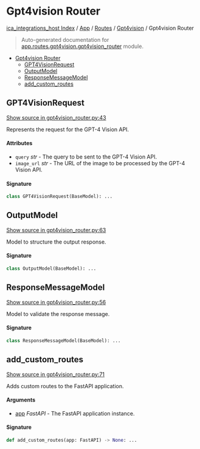 # Gpt4vision Router

[ica_integrations_host Index](../../../README.md#ica_integrations_host-index) / [App](../../index.md#app) / [Routes](../index.md#routes) / [Gpt4vision](./index.md#gpt4vision) / Gpt4vision Router

> Auto-generated documentation for [app.routes.gpt4vision.gpt4vision_router](https://github.ibm.com/destiny/ica_integrations_host/blob/main/app/routes/gpt4vision/gpt4vision_router.py) module.

- [Gpt4vision Router](#gpt4vision-router)
  - [GPT4VisionRequest](#gpt4visionrequest)
  - [OutputModel](#outputmodel)
  - [ResponseMessageModel](#responsemessagemodel)
  - [add_custom_routes](#add_custom_routes)

## GPT4VisionRequest

[Show source in gpt4vision_router.py:43](https://github.ibm.com/destiny/ica_integrations_host/blob/main/app/routes/gpt4vision/gpt4vision_router.py#L43)

Represents the request for the GPT-4 Vision API.

#### Attributes

- `query` *str* - The query to be sent to the GPT-4 Vision API.
- `image_url` *str* - The URL of the image to be processed by the GPT-4 Vision API.

#### Signature

```python
class GPT4VisionRequest(BaseModel): ...
```



## OutputModel

[Show source in gpt4vision_router.py:63](https://github.ibm.com/destiny/ica_integrations_host/blob/main/app/routes/gpt4vision/gpt4vision_router.py#L63)

Model to structure the output response.

#### Signature

```python
class OutputModel(BaseModel): ...
```



## ResponseMessageModel

[Show source in gpt4vision_router.py:56](https://github.ibm.com/destiny/ica_integrations_host/blob/main/app/routes/gpt4vision/gpt4vision_router.py#L56)

Model to validate the response message.

#### Signature

```python
class ResponseMessageModel(BaseModel): ...
```



## add_custom_routes

[Show source in gpt4vision_router.py:71](https://github.ibm.com/destiny/ica_integrations_host/blob/main/app/routes/gpt4vision/gpt4vision_router.py#L71)

Adds custom routes to the FastAPI application.

#### Arguments

- [app](#gpt4vision-router) *FastAPI* - The FastAPI application instance.

#### Signature

```python
def add_custom_routes(app: FastAPI) -> None: ...
```
